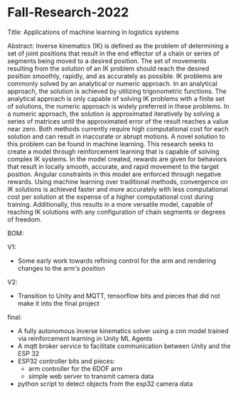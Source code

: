 # Fall-Research-2022
 
 Title: Applications of machine learning in logistics systems

Abstract:
Inverse kinematics (IK) is defined as the problem of determining a set of joint positions that result in the end effector of a chain or series of segments being moved to a desired position. The set of movements resulting from the solution of an IK problem should reach the desired position smoothly, rapidly, and as accurately as possible. IK problems are commonly solved by an analytical or numeric approach. In an analytical approach, the solution is achieved by utilizing trigonometric functions. The analytical approach is only capable of solving IK problems with a finite set of solutions, the numeric approach is widely preferred in these problems. In a numeric approach, the solution is approximated iteratively by solving a series of matrices until the approximated error of the result reaches a value near zero. Both methods currently require high computational cost for each solution and can result in inaccurate or abrupt motions. A novel solution to this problem can be found in machine learning. This research seeks to create a model through reinforcement learning that is capable of solving complex IK systems. In the model created, rewards are given for behaviors that result in locally smooth, accurate, and rapid movement to the target position. Angular constraints in this model are enforced through negative rewards. Using machine learning over traditional methods, convergence on IK solutions is achieved faster and more accurately with less computational cost per solution at the expense of a higher computational cost during training. Additionally, this results in a more versatile model, capable of reaching IK solutions with any configuration of chain segments or degrees of freedom.

BOM:

 V1: 
  - Some early work towards refining control for the arm and rendering changes to the arm's position

 V2:
  - Transition to Unity and MQTT, tensorflow bits and pieces that did not make it into the final project

 final:
  - A fully autonomous inverse kinematics solver using a cnn model trained via reinforcement learning in Unity ML Agents
  - A mqtt broker service to facilitate communication between Unity and the ESP 32
  - ESP32 controller bits and pieces:
    - arm controller for the 6DOF arm
    - simple web server to transmit camera data
  - python script to detect objects from the esp32 camera data
